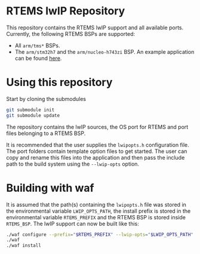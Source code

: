 RTEMS lwIP Repository
======

This repository contains the RTEMS lwIP support and all available ports.
Currently, the following RTEMS BSPs are supported:

 - All `arm/tms*` BSPs.
 - The `arm/stm32h7` and the `arm/nucleo-h743zi` BSP. An example application can be
   found [here](https://github.com/rmspacefish/rtems-stm32-lwip).

# Using this repository

Start by cloning the submodules

```sh
git submodule init
git submodule update
```

The repository contains the lwIP sources, the OS port for RTEMS and port files
belonging to a RTEMS BSP.

It is recommended that the user supplies the `lwipopts.h` configuration file. The port folders
contain template option files to get started. The user can copy and rename this files into the
application and then pass the include path to the build system using the `--lwip-opts` option.

# Building with waf

It is assumed that the path(s) containing the `lwipopts.h` file was stored in the environmental
variable `LWIP_OPTS_PATH`, the install prefix is stored in the environmental
variable `RTEMS_PREFIX` and the RTEMS BSP is stored inside `RTEMS_BSP`.
The lwIP support can now be built like this:

```sh
./waf configure --prefix="$RTEMS_PREFIX" --lwip-opts="$LWIP_OPTS_PATH" --rtems-bsp="$RTEMS_BSP"
./waf
./waf install
```
